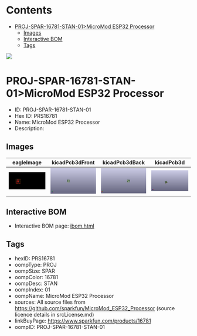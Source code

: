 



Contents
========

* [PROJ-SPAR-16781-STAN-01>MicroMod ESP32 Processor](#proj-spar-16781-stan-01micromod-esp32-processor)
	* [Images](#images)
	* [Interactive BOM](#interactive-bom)
	* [Tags](#tags)
  
![][im]
# PROJ-SPAR-16781-STAN-01>MicroMod ESP32 Processor

- ID: PROJ-SPAR-16781-STAN-01
- Hex ID: PRS16781
- Name: MicroMod ESP32 Processor
- Description: 

## Images
  
  

|eagleImage|kicadPcb3dFront|kicadPcb3dBack|kicadPcb3d|
| :---: | :---: | :---: | :---: |
|[![eagleImage](eagleImage_140.png)](eagleImage_.png)|[![kicadPcb3dFront](kicadPcb3dFront_140.png)](kicadPcb3dFront_.png)|[![kicadPcb3dBack](kicadPcb3dBack_140.png)](kicadPcb3dBack_.png)|[![kicadPcb3d](kicadPcb3d_140.png)](kicadPcb3d_.png)|

## Interactive BOM

- Interactive BOM page: [ibom.html](kicad/bom/ibom.html)

## Tags

- hexID: PRS16781
- oompType: PROJ
- oompSize: SPAR
- oompColor: 16781
- oompDesc: STAN
- oompIndex: 01
- oompName: MicroMod ESP32 Processor
- sources: All source files from https://github.com/sparkfun/MicroMod_ESP32_Processor (source licence details in srcLicense.md)
- linkBuyPage: https://www.sparkfun.com/products/16781
- oompID: PROJ-SPAR-16781-STAN-01



[im]: kicadPcb3d_450.png
